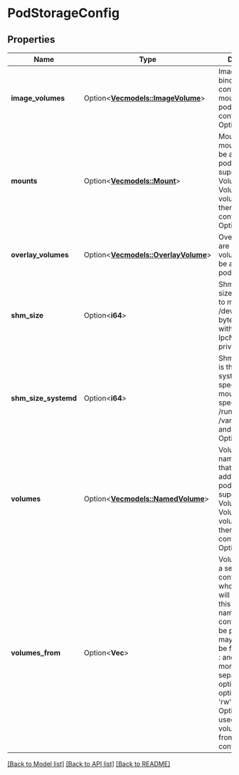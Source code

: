 # PodStorageConfig

## Properties

Name | Type | Description | Notes
------------ | ------------- | ------------- | -------------
**image_volumes** | Option<[**Vec<models::ImageVolume>**](ImageVolume.md)> | Image volumes bind-mount a container-image mount into the pod's infra container. Optional. | [optional]
**mounts** | Option<[**Vec<models::Mount>**](Mount.md)> | Mounts are mounts that will be added to the pod. These will supersede Image Volumes and VolumesFrom volumes where there are conflicts. Optional. | [optional]
**overlay_volumes** | Option<[**Vec<models::OverlayVolume>**](OverlayVolume.md)> | Overlay volumes are named volumes that will be added to the pod. Optional. | [optional]
**shm_size** | Option<**i64**> | ShmSize is the size of the tmpfs to mount in at /dev/shm, in bytes. Conflicts with ShmSize if IpcNS is not private. Optional. | [optional]
**shm_size_systemd** | Option<**i64**> | ShmSizeSystemd is the size of systemd-specific tmpfs mounts specifically /run, /run/lock, /var/log/journal and /tmp. Optional | [optional]
**volumes** | Option<[**Vec<models::NamedVolume>**](NamedVolume.md)> | Volumes are named volumes that will be added to the pod. These will supersede Image Volumes and VolumesFrom  volumes where there are conflicts. Optional. | [optional]
**volumes_from** | Option<**Vec<String>**> | VolumesFrom is a set of containers whose volumes will be added to this pod. The name or ID of the container must be provided, and may optionally be followed by a : and then one or more comma-separated options. Valid options are 'ro', 'rw', and 'z'. Options will be used for all volumes sourced from the container. | [optional]

[[Back to Model list]](../README.md#documentation-for-models) [[Back to API list]](../README.md#documentation-for-api-endpoints) [[Back to README]](../README.md)


